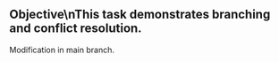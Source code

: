 ## Objective\nThis task demonstrates branching and conflict resolution.
Modification in main branch.
